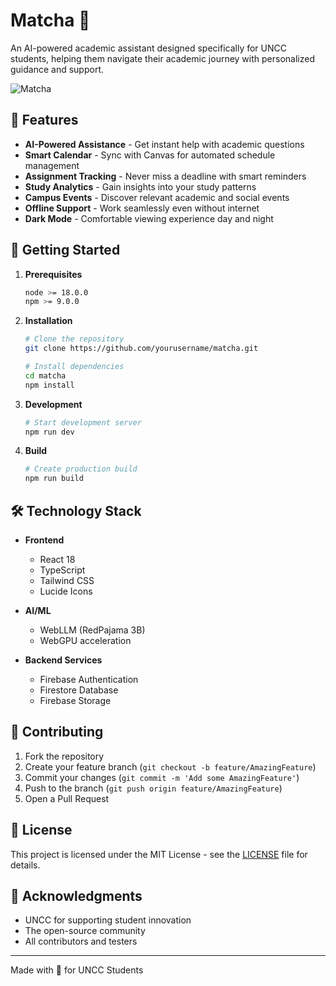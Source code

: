 # Matcha 🍵

An AI-powered academic assistant designed specifically for UNCC students, helping them navigate their academic journey with personalized guidance and support.

![Matcha](https://images.unsplash.com/photo-1542234235-36aae3e5a8c5?auto=format&fit=crop&w=1200&h=400&q=80)

## 🌟 Features

- **AI-Powered Assistance** - Get instant help with academic questions
- **Smart Calendar** - Sync with Canvas for automated schedule management
- **Assignment Tracking** - Never miss a deadline with smart reminders
- **Study Analytics** - Gain insights into your study patterns
- **Campus Events** - Discover relevant academic and social events
- **Offline Support** - Work seamlessly even without internet
- **Dark Mode** - Comfortable viewing experience day and night

## 🚀 Getting Started

1. **Prerequisites**
   ```bash
   node >= 18.0.0
   npm >= 9.0.0
   ```

2. **Installation**
   ```bash
   # Clone the repository
   git clone https://github.com/yourusername/matcha.git

   # Install dependencies
   cd matcha
   npm install
   ```

3. **Development**
   ```bash
   # Start development server
   npm run dev
   ```

4. **Build**
   ```bash
   # Create production build
   npm run build
   ```

## 🛠️ Technology Stack

- **Frontend**
  - React 18
  - TypeScript
  - Tailwind CSS
  - Lucide Icons

- **AI/ML**
  - WebLLM (RedPajama 3B)
  - WebGPU acceleration

- **Backend Services**
  - Firebase Authentication
  - Firestore Database
  - Firebase Storage

## 🤝 Contributing

1. Fork the repository
2. Create your feature branch (`git checkout -b feature/AmazingFeature`)
3. Commit your changes (`git commit -m 'Add some AmazingFeature'`)
4. Push to the branch (`git push origin feature/AmazingFeature`)
5. Open a Pull Request

## 📝 License

This project is licensed under the MIT License - see the [LICENSE](LICENSE) file for details.

## 🙏 Acknowledgments

- UNCC for supporting student innovation
- The open-source community
- All contributors and testers

---

Made with 💚 for UNCC Students